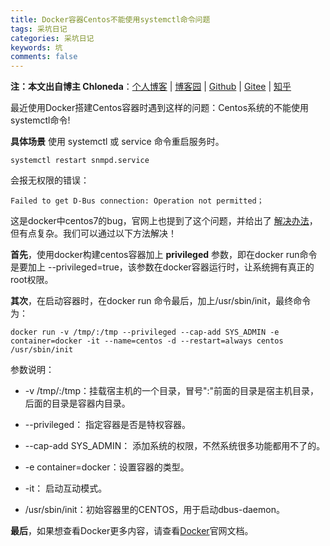 ```yaml
---
title: Docker容器Centos不能使用systemctl命令问题
tags: 采坑日记
categories: 采坑日记
keywords: 坑
comments: false
---
```

**注：本文出自博主 Chloneda**：[个人博客](https://chloneda.github.io/) | [博客园](https://www.cnblogs.com/chloneda) | [Github](https://github.com/chloneda) | [Gitee](https://gitee.com/chloneda) | [知乎](https://www.zhihu.com/people/chl_vip/)

最近使用Docker搭建Centos容器时遇到这样的问题：Centos系统的不能使用systemctl命令!

**具体场景**
使用 systemctl 或 service 命令重启服务时。
```
systemctl restart snmpd.service 
```

会报无权限的错误：
```
Failed to get D-Bus connection: Operation not permitted；
```

这是docker中centos7的bug，官网上也提到了这个问题，并给出了 [解决办法](https://github.com/docker-library/docs/tree/master/centos#dockerfile-for-systemd-base-image)，但有点复杂。我们可以通过以下方法解决！

**首先**，使用docker构建centos容器加上 **privileged** 参数，即在docker run命令是要加上 --privileged=true，该参数在docker容器运行时，让系统拥有真正的root权限。

**其次**，在启动容器时，在docker run 命令最后，加上/usr/sbin/init，最终命令为：
```
docker run -v /tmp/:/tmp --privileged --cap-add SYS_ADMIN -e container=docker -it --name=centos -d --restart=always centos /usr/sbin/init
```
参数说明：
- -v /tmp/:/tmp：挂载宿主机的一个目录，冒号":"前面的目录是宿主机目录，后面的目录是容器内目录。
- --privileged： 指定容器是否是特权容器。

- --cap-add SYS_ADMIN： 添加系统的权限，不然系统很多功能都用不了的。

- -e container=docker：设置容器的类型。

- -it： 启动互动模式。

- /usr/sbin/init：初始容器里的CENTOS，用于启动dbus-daemon。

**最后**，如果想查看Docker更多内容，请查看[Docker](https://docs.docker.com/)官网文档。

